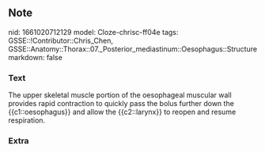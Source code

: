 ## Note
nid: 1661020712129
model: Cloze-chrisc-ff04e
tags: GSSE::!Contributor::Chris_Chen, GSSE::Anatomy::Thorax::07._Posterior_mediastinum::Oesophagus::Structure
markdown: false

### Text
The upper skeletal muscle portion of the oesophageal muscular wall provides rapid contraction to quickly pass the bolus further down the {{c1::oesophagus}} and allow the {{c2::larynx}} to reopen and resume respiration.

### Extra

